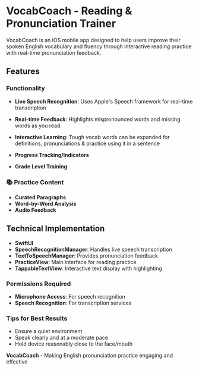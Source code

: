 # VocabCoach - Reading & Pronunciation Trainer

VocabCoach is an iOS mobile app designed to help users improve their spoken English vocabulary and fluency through interactive reading practice with real-time pronunciation feedback.

## Features

### Functionality
- **Live Speech Recognition**: Uses Apple's Speech framework for real-time transcription
- **Real-time Feedback**: Highlights mispronounced words and missing words as you read
- **Interactive Learning**: Tough vocab words can be expanded for definitions, pronunciations & practice using it in a sentence

- **Progress Tracking/Indicators**
- **Grade Level Training**

### 📚 Practice Content
- **Curated Paragraphs**
- **Word-by-Word Analysis**
- **Audio Feedback**

## Technical Implementation

- **SwiftUI**
- **SpeechRecognitionManager**: Handles live speech transcription
- **TextToSpeechManager**: Provides pronunciation feedback
- **PracticeView**: Main interface for reading practice
- **TappableTextView**: Interactive text display with highlighting

### Permissions Required
- **Microphone Access**: For speech recognition
- **Speech Recognition**: For transcription services

### Tips for Best Results

- Ensure a quiet environment
- Speak clearly and at a moderate pace
- Hold device reasonably close to the face/mouth

**VocabCoach** - Making English pronunciation practice engaging and effective